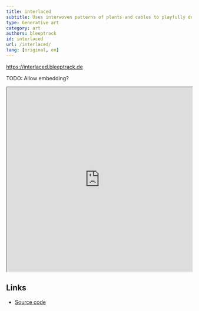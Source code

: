 ```yaml
---
title: interlaced
subtitle: Uses interwoven patterns of plants and cables to playfully demonstrate that technology and nature can coexist in harmony.
type: Generative art
category: art
authors: bleeptrack
id: interlaced
url: /interlaced/
lang: [original, en]
---
```


<https://interlaced.bleeptrack.de>

TODO: Allow embedding?

<iframe src="https://interlaced.bleeptrack.de" width="100%" height="500" ></iframe>

## Links

- [Source code](https://github.com/bleeptrack/interlaced)
